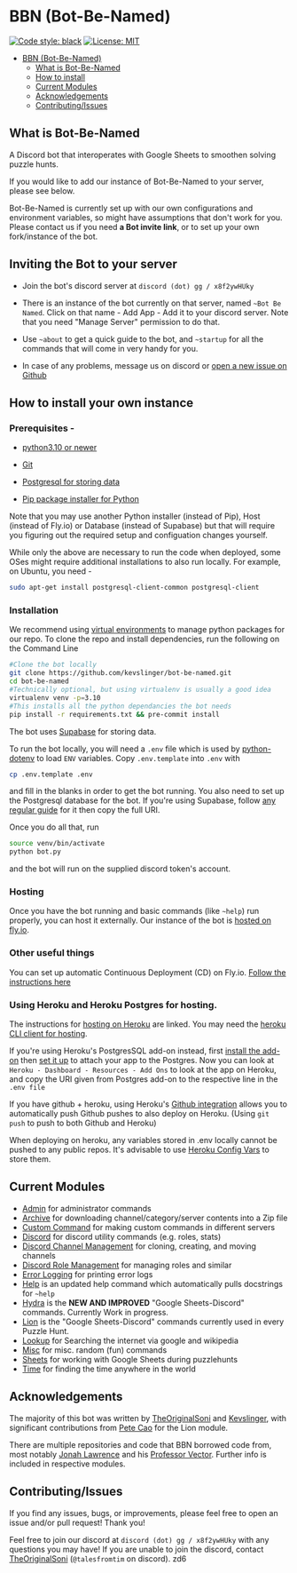 # BBN (Bot-Be-Named)
[![Code style: black](https://img.shields.io/badge/code%20style-black-000000.svg)](https://github.com/psf/black)
[![License: MIT](https://img.shields.io/badge/License-MIT-yellow.svg)](https://opensource.org/licenses/MIT)

- [BBN (Bot-Be-Named)](#bbn-bot-be-named)
  - [What is Bot-Be-Named](#what-is-bot-be-named)
  - [How to install](#how-to-install)
  - [Current Modules](#current-modules)
  - [Acknowledgements](#acknowledgements)
  - [Contributing/Issues](#contributingissues)

## What is Bot-Be-Named

A Discord bot that interoperates with Google Sheets to smoothen solving puzzle hunts. 

If you would like to add our instance of Bot-Be-Named to your server, please see below.

Bot-Be-Named is currently set up with our own configurations and environment variables, so might have assumptions that don't work for you. Please contact us if you need **a Bot invite link**, or to set up your own fork/instance of the bot.

## Inviting the Bot to your server

- Join the bot's discord server at `discord (dot) gg / x8f2ywHUky`

- There is an instance of the bot currently on that server, named `~Bot Be Named`. Click on that name - Add App - Add it to your discord server.  Note that you need "Manage Server" permission to do that.

- Use `~about` to get a quick guide to the bot, and `~startup` for all the commands that will come in very handy for you.

- In case of any problems, message us on discord or [open a new issue on Github](https://github.com/kevslinger/bot-be-named/issues/new)

## How to install your own instance

### Prerequisites - 

- [python3.10 or newer](https://realpython.com/installing-python/)

- [Git](https://github.com/git-guides/install-git)

- [Postgresql for storing data](https://www.postgresql.org/download/)

- [Pip package installer for Python](https://phoenixnap.com/kb/install-pip-windows)

Note that you may use another Python installer (instead of Pip), Host (instead of Fly.io) or Database (instead of Supabase) but that will require you figuring out the required setup and configuation changes yourself.

While only the above are necessary to run the code when deployed, some OSes might require additional installations to also run locally. For example, on Ubuntu, you need - 
```bash
sudo apt-get install postgresql-client-common postgresql-client
```

### Installation

We recommend using [virtual environments](https://docs.python.org/3/tutorial/venv.html) to manage python packages for our repo. To clone the repo and install dependencies, run the following on the Command Line

```bash
#Clone the bot locally
git clone https://github.com/kevslinger/bot-be-named.git
cd bot-be-named
#Technically optional, but using virtualenv is usually a good idea
virtualenv venv -p=3.10 
#This installs all the python dependancies the bot needs
pip install -r requirements.txt && pre-commit install
```

The bot uses [Supabase](https://supabase.com/) for storing data.

To run the bot locally, you will need a `.env` file which is used by [python-dotenv](https://github.com/theskumar/python-dotenv) to load `ENV` variables. Copy `.env.template` into `.env` with  

```bash
cp .env.template .env
```

and fill in the blanks in order to get the bot running. You also need to set up the Postgresql database for the bot. If you're using Supabase, follow [any regular guide](https://docs.stacksync.cloud/guides/two-way-sync-salesforce-and-postgres/create-a-postgres-database-with-supabase-free-forever) for it then copy the full URI.

Once you do all that, run


```bash
source venv/bin/activate
python bot.py
```

and the bot will run on the supplied discord token's account.

### Hosting

Once you have the bot running and basic commands (like `~help`) run properly, you can host it externally. Our instance of the bot is [hosted on fly.io](https://dev.to/denvercoder1/hosting-a-python-discord-bot-for-free-with-flyio-3k19).

### Other useful things

You can set up automatic Continuous Deployment (CD) on Fly.io. [Follow the instructions here](https://dev.to/denvercoder1/hosting-a-python-discord-bot-for-free-with-flyio-3k19) 

### Using Heroku and Heroku Postgres for hosting.
The instructions for [hosting on Heroku](https://medium.com/@linda0511ny/create-host-a-discord-bot-with-heroku-in-5-min-5cb0830d0ff2) are linked. You may need the [heroku CLI client for hosting](https://medium.com/analytics-vidhya/how-to-install-heroku-cli-in-windows-pc-e3cf9750b4ae).

If you're using Heroku's PostgresSQL add-on instead, first [install the add-on](https://elements.heroku.com/addons/heroku-postgresql) then [set it up](https://devcenter.heroku.com/articles/heroku-postgresql) to attach your app to the Postgres. Now you can look at `Heroku - Dashboard - Resources - Add Ons` to look at the app on Heroku, and copy the URI given from Postgres add-on to the respective line in the `.env file`

If you have github + heroku, using Heroku's [Github integration](https://devcenter.heroku.com/articles/github-integration) allows you to automatically push Github pushes to also deploy on Heroku. (Using `git push` to push to both Github and Heroku)

When deploying on heroku, any variables stored in .env locally cannot be pushed to any public repos. It's advisable to use [Heroku Config Vars](https://devcenter.heroku.com/articles/config-vars) to store them.

## Current Modules

- [Admin](./modules/admin) for administrator commands
- [Archive](./modules/archive) for downloading channel/category/server contents into a Zip file
- [Custom Command](./modules/custom_command) for making custom commands in different servers
- [Discord](modules/discord) for discord utility commands (e.g. roles, stats)
- [Discord Channel Management](./modules/discord_channel_management) for cloning, creating, and moving channels 
- [Discord Role Management](./modules/discord_role_management) for managing roles and similar
- [Error Logging](./modules/error_logging) for printing error logs
- [Help](./modules/help) is an updated help command which automatically pulls docstrings for `~help`
- [Hydra](./modules/hydra) is the **NEW AND IMPROVED** "Google Sheets-Discord" commands. Currently Work in progress. 
- [Lion](./modules/lion) is the "Google Sheets-Discord" commands currently used in every Puzzle Hunt. 
- [Lookup](./modules/lookup) for Searching the internet via google and wikipedia
- [Misc](./modules/misc) for misc. random (fun) commands
- [Sheets](./modules/sheets) for working with Google Sheets during puzzlehunts
- [Time](./modules/time) for finding the time anywhere in the world

## Acknowledgements

The majority of this bot was written by [TheOriginalSoni](https://github.com/TheOriginalSoni) and [Kevslinger](https://github.com/kevslinger), with significant contributions from [Pete Cao](https://github.com/petecao) for the Lion module.

There are multiple repositories and code that BBN borrowed code from, most notably [Jonah Lawrence](https://github.com/DenverCoder1) and his [Professor Vector](https://github.com/DenverCoder1/professor-vector-discord-bot). Further info is included in respective modules.

## Contributing/Issues

If you find any issues, bugs, or improvements, please feel free to open an issue and/or pull request! Thank you!

Feel free to join our discord at `discord (dot) gg / x8f2ywHUky` with any questions you may have! If you are unable to join the discord, contact [TheOriginalSoni](https://github.com/TheOriginalSoni) (`@talesfromtim` on discord). zd6